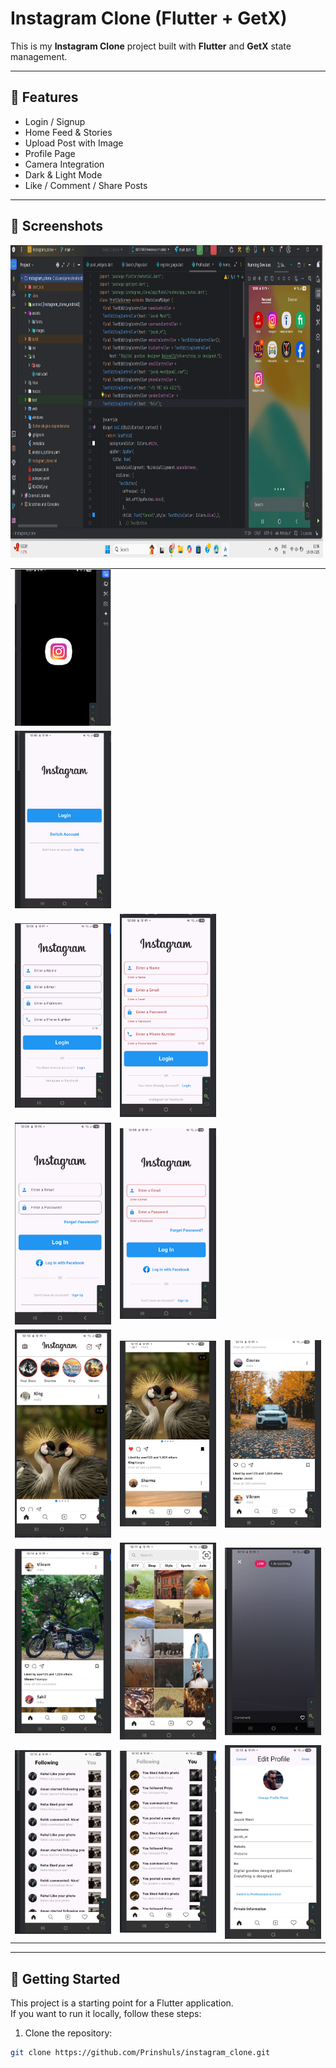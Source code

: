# Instagram Clone (Flutter + GetX)

This is my **Instagram Clone** project built with **Flutter** and **GetX** state management.

---

## 🚀 Features
- Login / Signup 
- Home Feed & Stories
- Upload Post with Image
- Profile Page
- Camera Integration
- Dark & Light Mode
- Like / Comment / Share Posts

---

## 📱 Screenshots
<table>
<img src="assets/screenShot/sh1.png" width="500" height="500"/>

<tr>
<td><img src="assets/screenShot/sh2.png" width="200"/></td>
</tr>

<tr>
<td><img src="assets/screenShot/sh3.png" width="200"/></td>
</tr>

<tr>
<td><img src="assets/screenShot/sh4.png" width="200"/></td> 
<td><img src="assets/screenShot/sh5.png" width="200"/></td>
</tr>

<tr>
<td><img src="assets/screenShot/sh6.png" width="200"/></td> 
<td><img src="assets/screenShot/sh7.png" width="200"/></td>
</tr>

<tr>
<td><img src="assets/screenShot/sh8.png" width="200"/></td> 
<td><img src="assets/screenShot/sh9.png" width="200"/></td> 
<td><img src="assets/screenShot/sh15.png" width="200"/></td>
</tr>

<tr>
<td><img src="assets/screenShot/sh16.png" width="200"/></td> 
<td><img src="assets/screenShot/sh10.png" width="200"/></td> 
<td><img src="assets/screenShot/sh11.png" width="200"/></td> 
</tr>

<tr>
<td><img src="assets/screenShot/sh12.png" width="200"/></td> 
<td><img src="assets/screenShot/sh13.png" width="200"/></td> 
<td><img src="assets/screenShot/sh14.png" width="200"/></td> 
</tr>
</table>

---

## 📂 Getting Started

This project is a starting point for a Flutter application.  
If you want to run it locally, follow these steps:

1. Clone the repository:
```bash
git clone https://github.com/Prinshuls/instagram_clone.git
